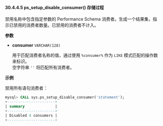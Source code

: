 #### 30.4.4.5 ps_setup_disable_consumer() 存储过程

禁用名称中包含指定参数的 Performance Schema 消费者。生成一个结果集，指示已禁用的消费者数量。已禁用的消费者不计入。

**参数**

- **consumer** `VARCHAR(128)`
  
  用于匹配消费者名称的值，通过使用 `%consumer%` 作为 `LIKE` 模式匹配的操作数来标识。  
  空字符串 `''` 将匹配所有消费者。

**示例**

禁用所有语句消费者：

```sql
mysql> CALL sys.ps_setup_disable_consumer('statement');
+----------------------+
| summary              |
+----------------------+
| Disabled 4 consumers |
+----------------------+
```